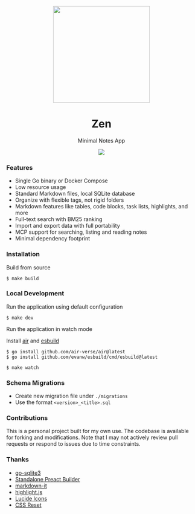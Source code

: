 <p align="center">
  <img width="256" src="assets/android-chrome-512x512.png">
  <h1 align="center">Zen</h1>
  <p align="center">Minimal Notes App</p>
</p>

<p align="center"><img src="https://github.com/sheshbabu/zen/blob/master/docs/screenshot.png?raw=true"/></p>

### Features
* Single Go binary or Docker Compose
* Low resource usage
* Standard Markdown files, local SQLite database
* Organize with flexible tags, not rigid folders
* Markdown features like tables, code blocks, task lists, highlights, and more
* Full-text search with BM25 ranking
* Import and export data with full portability
* MCP support for searching, listing and reading notes
* Minimal dependency footprint


### Installation
Build from source
```shell
$ make build
```


### Local Development
Run the application using default configuration
```shell
$ make dev
```

Run the application in watch mode

Install [air](https://github.com/air-verse/air) and [esbuild](https://esbuild.github.io)

```shell
$ go install github.com/air-verse/air@latest
$ go install github.com/evanw/esbuild/cmd/esbuild@latest
```

```shell
$ make watch
```


### Schema Migrations
* Create new migration file under `./migrations`
* Use the format `<version>_<title>.sql`


### Contributions
This is a personal project built for my own use. The codebase is available for forking and modifications. Note that I may not actively review pull requests or respond to issues due to time constraints.


### Thanks
* [go-sqlite3](https://github.com/mattn/go-sqlite3)
* [Standalone Preact Builder](https://standalonepreact.satge.net)
* [markdown-it](https://markdown-it.github.io)
* [highlight.js](https://highlightjs.org)
* [Lucide Icons](https://lucide.dev)
* [CSS Reset](https://www.joshwcomeau.com/css/custom-css-reset/)
